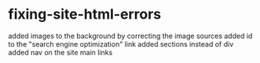 # fixing-site-html-errors 
added images to the background by correcting the image sources
added id to the "search engine optimization" link
added sections instead of div
added nav on the site main links
